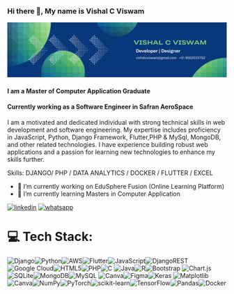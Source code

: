 ### Hi there 👋, My name is Vishal C Viswam
![I am Master of Computer Application Student](https://github.com/vishalcviswam/vishalcviswam/blob/main/VISHAL%20C%20VISWAM%20(1).png)
#### I am a Master of Computer Application Graduate
#### Currently working as a Software Engineer in Safran AeroSpace 



I am a motivated and dedicated individual with strong technical skills in web development and software engineering. My expertise includes proficiency in JavaScript, Python, Django Framework, Flutter,PHP & MySql, MongoDB, and other related technologies. I have experience building robust web applications and a passion for learning new technologies to enhance my skills further.

Skills: DJANGO/ PHP / DATA ANALYTICS / DOCKER / FLUTTER / EXCEL

- 🔭 I’m currently working on EduSphere Fusion (Online Learning Platform) 
- 🌱 I’m currently learning Masters in Computer Application 

[<img src='https://cdn.jsdelivr.net/gh/walkxcode/dashboard-icons@master/png/linkedin.png' alt='linkedin' height='40'>](https://www.linkedin.com/in/vishalcviswam/)  [<img src='https://cdn.jsdelivr.net/gh/walkxcode/dashboard-icons@master/png/whatsapp.png' alt='whatsapp' height='40'>](https://wa.me/+919562033782)


# 💻 Tech Stack:
![Django](https://img.shields.io/badge/Django-092E20?style=for-the-badge&logo=django&logoColor=green)![Python](https://img.shields.io/badge/python-3670A0?style=flat&logo=python&logoColor=ffdd54)![AWS](https://img.shields.io/badge/AWS-%23FF9900.svg?style=flat&logo=amazon-aws&logoColor=white)![Flutter](https://img.shields.io/badge/Flutter-%2302569B.svg?style=flat&logo=Flutter&logoColor=white)![JavaScript](https://img.shields.io/badge/javascript-%23323330.svg?style=flat&logo=javascript&logoColor=%23F7DF1E)![DjangoREST](https://img.shields.io/badge/DJANGO-REST-ff1709?style=for-the-badge&logo=django&logoColor=white&color=ff1709&labelColor=gray)![Google Cloud](https://img.shields.io/badge/GoogleCloud-%234285F4.svg?style=for-the-badge&logo=google-cloud&logoColor=white)![HTML5](https://img.shields.io/badge/html5-%23E34F26.svg?style=flat&logo=html5&logoColor=white)![PHP](https://img.shields.io/badge/php-%23777BB4.svg?style=flat&logo=php&logoColor=white)![C](https://img.shields.io/badge/c-%2300599C.svg?style=for-the-badge&logo=c&logoColor=white) ![Java](https://img.shields.io/badge/java-%23ED8B00.svg?style=flat&logo=openjdk&logoColor=white)![R](https://img.shields.io/badge/r-%23276DC3.svg?style=for-the-badge&logo=r&logoColor=white)![Bootstrap](https://img.shields.io/badge/bootstrap-%238511FA.svg?style=flat&logo=bootstrap&logoColor=white) ![Chart.js](https://img.shields.io/badge/chart.js-F5788D.svg?style=flat&logo=chart.js&logoColor=white)![SQLite](https://img.shields.io/badge/sqlite-%2307405e.svg?style=for-the-badge&logo=sqlite&logoColor=white)![MongoDB](https://img.shields.io/badge/MongoDB-%234ea94b.svg?style=flat&logo=mongodb&logoColor=white)![MySQL](https://img.shields.io/badge/mysql-%2300000f.svg?style=flat&logo=mysql&logoColor=white) ![Canva](https://img.shields.io/badge/Canva-%2300C4CC.svg?style=flat&logo=Canva&logoColor=white)![Figma](https://img.shields.io/badge/figma-%23F24E1E.svg?style=flat&logo=figma&logoColor=white)![Keras](https://img.shields.io/badge/Keras-%23D00000.svg?style=flat&logo=Keras&logoColor=white) ![Matplotlib](https://img.shields.io/badge/Matplotlib-%23ffffff.svg?style=flat&logo=Matplotlib&logoColor=black)![Canva](https://img.shields.io/badge/Canva-%2300C4CC.svg?style=for-the-badge&logo=Canva&logoColor=white)![NumPy](https://img.shields.io/badge/numpy-%23013243.svg?style=flat&logo=numpy&logoColor=white)![PyTorch](https://img.shields.io/badge/PyTorch-%23EE4C2C.svg?style=flat&logo=PyTorch&logoColor=white)![scikit-learn](https://img.shields.io/badge/scikit--learn-%23F7931E.svg?style=flat&logo=scikit-learn&logoColor=white)![TensorFlow](https://img.shields.io/badge/TensorFlow-%23FF6F00.svg?style=flat&logo=TensorFlow&logoColor=white)![Pandas](https://img.shields.io/badge/pandas-%23150458.svg?style=flat&logo=pandas&logoColor=white)![Docker](https://img.shields.io/badge/docker-%230db7ed.svg?style=flat&logo=docker&logoColor=white)
